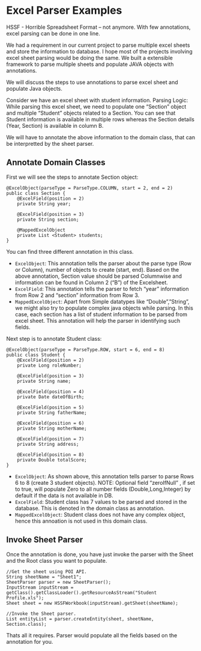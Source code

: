 Excel Parser Examples
===============

HSSF - Horrible Spreadsheet Format – not anymore. With few annotations, excel parsing can be done in one line.

We had a requirement in our current project to parse multiple excel sheets and store the information to database. I hope most of the projects involving excel sheet parsing would be doing the same. We built a extensible framework to parse multiple sheets and populate JAVA objects with annotations.

We will discuss the steps to use annotations to parse excel sheet and populate Java objects.

Consider we have an excel sheet with student information.
Parsing Logic:
While parsing this excel sheet, we need to populate one “Section” object and multiple “Student” objects related to a Section. You can see that Student information is available in multiple rows whereas the Section details (Year, Section) is available in column B.

We will have to annotate the above information to the domain class, that can be interpretted by the sheet parser.

Annotate Domain Classes
------------------------------------------------
First we will see the steps to annotate Section object:

	@ExcelObject(parseType = ParseType.COLUMN, start = 2, end = 2)
	public class Section {
 		@ExcelField(position = 2)
 		private String year;

 		@ExcelField(position = 3)
 		private String section;
 
 		@MappedExcelObject
 		private List <Student> students;
	}

You can find three different annotation in this class.

* `ExcelObject`: This annotation tells the parser about the parse type (Row or Column), number of objects to create (start, end). Based on the above annotation, Section value should be parsed Columnwise and information can be found in Column 2 (“B”) of the Excelsheet.
* `ExcelField`: This annotation tells the parser to fetch “year” information from Row 2 and “section” information from Row 3.
* `MappedExcelObject`: Apart from Simple datatypes like “Double”,”String”, we might also try to populate complex java objects while parsing. In this case, each section has a list of student information to be parsed from excel sheet. This annotation will help the parser in identifying such fields.

Next step is to annotate Student class:

	@ExcelObject(parseType = ParseType.ROW, start = 6, end = 8)
	public class Student {
 		@ExcelField(position = 2)
 		private Long roleNumber;
 
 		@ExcelField(position = 3)
 		private String name;
 
 		@ExcelField(position = 4)
 		private Date dateOfBirth;
 
 		@ExcelField(position = 5)
 		private String fatherName;
 
 		@ExcelField(position = 6)
 		private String motherName;
 
 		@ExcelField(position = 7)
 		private String address;
 
 		@ExcelField(position = 8)
 		private Double totalScore;
	}

* `ExcelObject`: As shown above, this annotation tells parser to parse Rows 6 to 8 (create 3 student objects). NOTE: Optional field “zeroIfNull” , if set to true, will populate Zero to all number fields (Double,Long,Integer) by default if the data is not available in DB.
* `ExcelField`: Student class has 7 values to be parsed and stored in the database. This is denoted in the domain class as annotation.
* `MappedExcelObject`: Student class does not have any complex object, hence this annoation is not used in this domain class.


Invoke Sheet Parser
------------------------------------------------
Once the annotation is done, you have just invoke the parser with the Sheet and the Root class you want to populate.

	//Get the sheet using POI API.
	String sheetName = "Sheet1";
	SheetParser parser = new SheetParser();
	InputStream inputStream = getClass().getClassLoader().getResourceAsStream("Student Profile.xls");
	Sheet sheet = new HSSFWorkbook(inputStream).getSheet(sheetName);

	//Invoke the Sheet parser.
	List entityList = parser.createEntity(sheet, sheetName, Section.class);

Thats all it requires. Parser would populate all the fields based on the annotation for you.